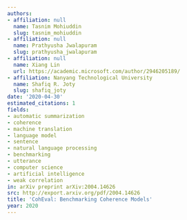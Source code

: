 ```yaml
---
authors:
- affiliation: null
  name: Tasnim Mohiuddin
  slug: tasnim_mohiuddin
- affiliation: null
  name: Prathyusha Jwalapuram
  slug: prathyusha_jwalapuram
- affiliation: null
  name: Xiang Lin
  url: https://academic.microsoft.com/author/2946205189/
- affiliation: Nanyang Technological University
  name: Shafiq R. Joty
  slug: shafiq_joty
date: '2020-04-30'
estimated_citations: 1
fields:
- automatic summarization
- coherence
- machine translation
- language model
- sentence
- natural language processing
- benchmarking
- utterance
- computer science
- artificial intelligence
- weak correlation
in: arXiv preprint arXiv:2004.14626
src: http://export.arxiv.org/pdf/2004.14626
title: 'CohEval: Benchmarking Coherence Models'
year: 2020
---
```

